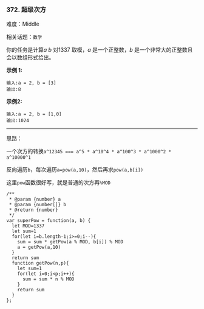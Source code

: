### 372. 超级次方

难度：Middle

相关话题：`数学`

你的任务是计算*a* *b* 对1337 取模，*a*  是一个正整数，*b*  是一个非常大的正整数且会以数组形式给出。



**示例 1:** 



```
输入:a = 2, b = [3]
输出:8
```


**示例2:** 



```
输入:a = 2, b = [1,0]
输出:1024
```



-----

思路：

一个次方的转换`a^12345 === a^5 * a^10^4 * a^100^3 * a^1000^2 * a^10000^1`

反向遍历`b`，每次遍历`a=pow(a,10)`，然后再求`pow(a,b[i])`

这里`pow`函数很好写，就是普通的次方再`%MOD`

```
/**
 * @param {number} a
 * @param {number[]} b
 * @return {number}
 */
var superPow = function(a, b) {
  let MOD=1337
  let sum=1
  for(let i=b.length-1;i>=0;i--){
    sum = sum * getPow(a % MOD, b[i]) % MOD
    a = getPow(a,10) 
  }
  return sum
  function getPow(n,p){
    let sum=1
    for(let i=0;i<p;i++){
      sum = sum * n % MOD
    }
    return sum
  }  
};
```

